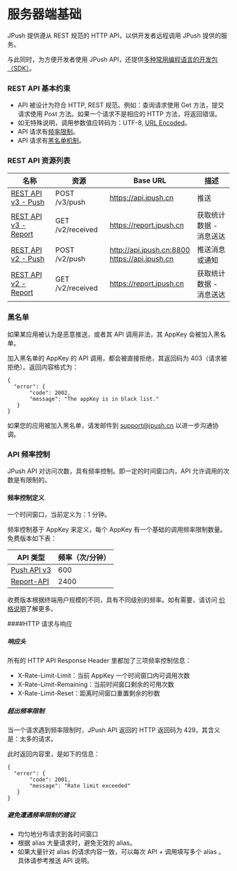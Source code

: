 # 服务器端基础

JPush 提供遵从 REST 规范的 HTTP API，以供开发者远程调用 JPush 提供的服务。

与此同时，为方便开发者使用 JPush API，还提供[多种常用编程语言的开发包（SDK）](../server_sdks)。


### REST API 基本约束

* API 被设计为符合 HTTP, REST 规范。例如：查询请求使用 Get 方法，提交请求使用 Post 方法。如果一个请求不是相应的 HTTP 方法，将返回错误。
* 如无特殊说明，调用参数值应转码为：UTF-8, [URL Encoded](http://en.wikipedia.org/wiki/Percent_encoding)。
* API 请求有[频率限制](#rate_limiting)。
* API 请求有[黑名单机制](#black_list)。


### REST API 资源列表
<a name="api_resources"></a>

| 名称 | 	资源 | Base URL	 |描述|
| ------------ | ------------- | ------------ |----------------|
| [REST API v3 - Push](../rest_api_v3_push)	 | POST /v3/push  | https://api.jpush.cn | 推送 |
| [REST API v3 - Report](../rest_api_v3_report) | GET /v2/received  | https://report.jpush.cn | 获取统计数据 - 消息送达 |
| [REST API v2 - Push](../rest_api_v2_push)  | POST /v2/push  | http://api.jpush.cn:8800 <br /> https://api.jpush.cn | 推送消息或通知|
| [REST API v2 - Report](../rest_api_v2_report) | GET /v2/received  | https://report.jpush.cn | 获取统计数据 - 消息送达 |

### 黑名单
<a name="black_list"></a>

如果某应用被认为是恶意推送，或者其 API 调用非法，其 AppKey 会被加入黑名单。

加入黑名单的 AppKey 的 API 调用，都会被直接拒绝，其返回码为 403（请求被拒绝）。返回内容格式为：

	{
	  "error": {
	       "code": 2002, 
	       "message": "The appKey is in black list."
	   }
	}
 
如果您的应用被加入黑名单，请发邮件到 <support@jpush.cn> 以进一步沟通协调。

### API 频率控制
<a name="rate_limiting"></a>
JPush API 对访问次数，具有频率控制。即一定的时间窗口内，API 允许调用的次数是有限制的。

#### 频率控制定义

一个时间窗口，当前定义为：1 分钟。

频率控制基于 AppKey 来定义，每个 AppKey 有一个基础的调用频率限制数量。免费版本如下表：

|API 类型|频率（次/分钟）|
|-|-|
|[Push API v3](../rest_api_v3_push)|600|
|[Report-API](../rest_api_v3_report)|2400|

收费版本根据终端用户规模的不同，具有不同级别的频率。如有需要，请访问 [价格说明](价格说明)了解更多。

####HTTP 请求与响应

##### 响应头

所有的 HTTP API Response Header 里都加了三项频率控制信息：

+ X-Rate-Limit-Limit：当前 AppKey 一个时间窗口内可调用次数
+ X-Rate-Limit-Remaining：当前时间窗口剩余的可用次数
+ X-Rate-Limit-Reset：距离时间窗口重置剩余的秒数

##### 超出频率限制

当一个请求遇到频率限制时，JPush API 返回的 HTTP 返回码为 429，其含义是：太多的请求。

此时返回内容里，是如下的信息：

	{
	  "error": {
	       "code": 2001, 
	       "message": "Rate limit exceeded"
	   }
	}
	
##### 避免遭遇频率限制的建议

+ 均匀地分布请求到各时间窗口
+ 根据 alias 大量请求时，避免无效的 alias。
+ 如果大量针对 alias 的请求内容一致，可以每次 API + 调用填写多个 alias 。具体请参考推送 API 说明。


